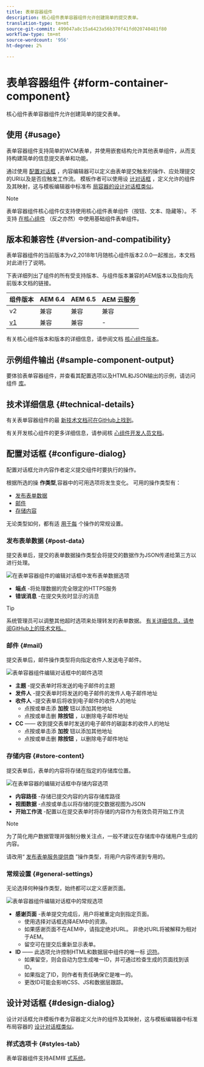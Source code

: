 ```yaml
---
title: 表单容器组件
description: 核心组件表单容器组件允许创建简单的提交表单。
translation-type: tm+mt
source-git-commit: 499047a8c15a6423a56b370f41fd020740481f80
workflow-type: tm+mt
source-wordcount: '956'
ht-degree: 2%

---
```



# 表单容器组件 {#form-container-component}

核心组件表单容器组件允许创建简单的提交表单。

## 使用 {#usage}

表单容器组件支持简单的WCM表单，并使用嵌套结构允许其他表单组件，从而支持构建简单的信息提交表单和功能。

通过使用 [配置对话框](#configure-dialog) ，内容编辑器可以定义由表单提交触发的操作、应处理提交的URl以及是否应触发工作流。 模板作者可以使用设 [计对话框](#design-dialog) ，定义允许的组件及其映射，这与模板编辑器中标准布 [局容器的设计对话框类似](https://docs.adobe.com/content/help/en/experience-manager-cloud-service/sites/authoring/features/templates.html)。

>[!NOTE]
>
>表单容器组件核心组件仅支持使用核心组件表单组件（按钮、文本、隐藏等）。 不支持 [在核心组件](https://docs.adobe.com/content/help/en/experience-manager-65/authoring/siteandpage/default-components-foundation.html) （反之亦然）中使用基础组件表单组件。

## 版本和兼容性 {#version-and-compatibility}

表单容器组件的当前版本为v2,2018年1月随核心组件版本2.0.0一起推出，本文档对此进行了说明。

下表详细列出了组件的所有受支持版本、与组件版本兼容的AEM版本以及指向先前版本文档的链接。

| 组件版本 | AEM 6.4 | AEM 6.5 | AEM 云服务 |
|--- |--- |--- |---|
| v2 | 兼容 | 兼容 | 兼容 |
| [v1](/help/components/v1/form-container-v1.md) | 兼容 | 兼容 | - |

有关核心组件版本和版本的详细信息，请参阅文档 [核心组件版本](/help/versions.md)。

## 示例组件输出 {#sample-component-output}

要体验表单容器组件，并查看其配置选项以及HTML和JSON输出的示例，请访问组件 [库](https://adobe.com/go/aem_cmp_library_form_container)。

## 技术详细信息 {#technical-details}

有关表单容器组件的最 [新技术文档可在GitHub上找到](https://adobe.com/go/aem_cmp_tech_form_container_v2)。

有关开发核心组件的更多详细信息，请参阅核 [心组件开发人员文档](/help/developing/overview.md)。

## 配置对话框 {#configure-dialog}

配置对话框允许内容作者定义提交组件时要执行的操作。

根据所选的操 **作类型**,容器中的可用选项将发生变化。 可用的操作类型有：

* [发布表单数据](#post-data)
* [邮件](#mail)
* [存储内容](#store-content)

无论类型如何，都有适 [用于每](#general-settings) 个操作的常规设置。

### 发布表单数据 {#post-data}

提交表单后，提交的表单数据操作类型会将提交的数据作为JSON传递给第三方以进行处理。

![在表单容器组件的编辑对话框中发布表单数据选项](/help/assets/form-container-edit-post.png)

* **端点** -将处理数据的完全限定的HTTPS服务
* **错误消息** -在提交失败时显示的消息

>[!TIP]
>系统管理员可以调整其他超时选项来处理转发的表单数据。 [有关详细信息，请参阅GitHub上的技术文档。](https://github.com/adobe/aem-core-wcm-components/tree/master/content/src/content/jcr_root/apps/core/wcm/components/form/actions/rpc)

### 邮件 {#mail}

提交表单后，邮件操作类型将向指定收件人发送电子邮件。

![表单容器组件编辑对话框中的邮件选项](/help/assets/form-container-edit-mail.png)

* **主题** -提交表单时将发送的电子邮件的主题
* **发件人** -提交表单时将发送的电子邮件的发件人电子邮件地址
* **收件人** -提交表单后将收到电子邮件的收件人的地址
   * 点按或单击添 **加按** 钮以添加其他地址
   * 点按或单击删 **除按钮** ，以删除电子邮件地址
* **CC** —— 收到提交表单时发送的电子邮件的碳副本的收件人的地址
   * 点按或单击添 **加按** 钮以添加其他地址
   * 点按或单击删 **除按钮** ，以删除电子邮件地址

### 存储内容 {#store-content}

提交表单后，表单的内容将存储在指定的存储库位置。

![在表单容器的编辑对话框中存储内容选项](/help/assets/form-container-edit-store.png)

* **内容路径** -存储已提交内容的内容存储库路径
* **视图数据** -点按或单击以将存储的提交数据视图为JSON
* **开始工作流** -配置以在提交表单时将存储的内容作为有效负荷开始工作流

>[!NOTE]
>
>为了简化用户数据管理并强制分散关注点，一般不建议在存储库中存储用户生成的内容。
>
>请改用“ [发布表单服务提供商](#post-data) ”操作类型，将用户内容传递到专用的。

### 常规设置 {#general-settings}

无论选择何种操作类型，始终都可以定义感谢页面。

![表单容器组件编辑对话框中的常规选项](/help/assets/form-container-edit-general.png)

* **感谢页面** -表单提交完成后，用户将被重定向到指定页面。
   * 使用选择对话框选择AEM中的资源。
   * 如果感谢页面不在AEM中，请指定绝对URL。 非绝对URL将被解释为相对于AEM。
   * 留空可在提交后重新显示表单。
* **ID** —— 此选项允许控制HTML和数据层中组件的唯一标 [识符](/help/developing/data-layer/overview.md)。
   * 如果留空，则会自动为您生成唯一ID，并可通过检查生成的页面找到该ID。
   * 如果指定了ID，则作者有责任确保它是唯一的。
   * 更改ID可能会影响CSS、JS和数据层跟踪。

## 设计对话框 {#design-dialog}

设计对话框允许模板作者为容器定义允许的组件及其映射，这与模板编辑器中标准布局容器的 [设计对话框类似](https://docs.adobe.com/content/help/en/experience-manager-cloud-service/sites/authoring/features/templates.html)。

### 样式选项卡 {#styles-tab}

表单容器组件支持AEM样 [式系统](/help/get-started/authoring.md#component-styling)。
